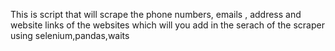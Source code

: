 This is script that will scrape the phone numbers, emails , address and website links of the websites which will you add in the serach of the scraper
using selenium,pandas,waits
